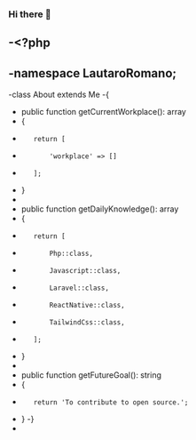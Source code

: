 ### Hi there 👋

<!--
**LautaroRomano/LautaroRomano** is a ✨ _special_ ✨ repository because its `README.md` (this file) appears on your GitHub profile.

Here are some ideas to get you started:

- 🔭 I’m currently working on ...
- 🌱 I’m currently learning ...
- 👯 I’m looking to collaborate on ...
- 🤔 I’m looking for help with ...
- 💬 Ask me about ...
- 📫 How to reach me: ...
- 😄 Pronouns: ...
- ⚡ Fun fact: ...
-->

-<?php
-
-namespace LautaroRomano;
-
-class About extends Me
-{
-    public function getCurrentWorkplace(): array
-    {
-        return [
-            'workplace' => []
-        ];
-    }
-
-    public function getDailyKnowledge(): array
-    {
-        return [
-            Php::class,
-            Javascript::class,
-            Laravel::class,
-            ReactNative::class,
-            TailwindCss::class,
-        ];
-    }
-
-    public function getFutureGoal(): string
-    {
-        return 'To contribute to open source.';
-    }
-}
-

